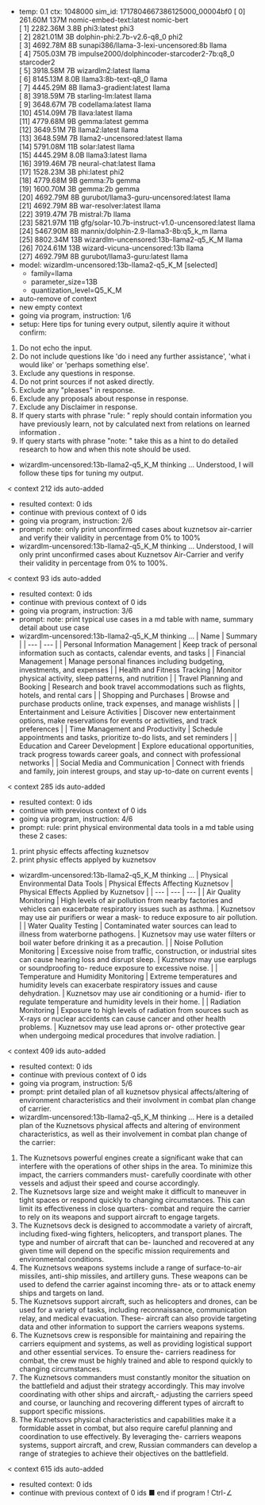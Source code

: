 * temp: 0.1 ctx: 1048000 sim_id: 1717804667386125000_00004bf0
[ 0] 261.60M 137M nomic-embed-text:latest          nomic-bert  
[ 1] 2282.36M 3.8B phi3:latest                      phi3        
[ 2] 2821.01M 3B   dolphin-phi:2.7b-v2.6-q8_0       phi2        
[ 3] 4692.78M 8B   sunapi386/llama-3-lexi-uncensored:8b llama       
[ 4] 7505.03M 7B   impulse2000/dolphincoder-starcoder2-7b:q8_0 starcoder2  
[ 5] 3918.58M 7B   wizardlm2:latest                 llama       
[ 6] 8145.13M 8.0B llama3:8b-text-q8_0              llama       
[ 7] 4445.29M 8B   llama3-gradient:latest           llama       
[ 8] 3918.59M 7B   starling-lm:latest               llama       
[ 9] 3648.67M 7B   codellama:latest                 llama       
[10] 4514.09M 7B   llava:latest                     llama       
[11] 4779.68M 9B   gemma:latest                     gemma       
[12] 3649.51M 7B   llama2:latest                    llama       
[13] 3648.59M 7B   llama2-uncensored:latest         llama       
[14] 5791.08M 11B  solar:latest                     llama       
[15] 4445.29M 8.0B llama3:latest                    llama       
[16] 3919.46M 7B   neural-chat:latest               llama       
[17] 1528.23M 3B   phi:latest                       phi2        
[18] 4779.68M 9B   gemma:7b                         gemma       
[19] 1600.70M 3B   gemma:2b                         gemma       
[20] 4692.79M 8B   gurubot/llama3-guru-uncensored:latest llama       
[21] 4692.79M 8B   war-resolver:latest              llama       
[22] 3919.47M 7B   mistral:7b                       llama       
[23] 5821.97M 11B  gfg/solar-10.7b-instruct-v1.0-uncensored:latest llama       
[24] 5467.90M 8B   mannix/dolphin-2.9-llama3-8b:q5_k_m llama       
[25] 8802.34M 13B  wizardlm-uncensored:13b-llama2-q5_K_M llama       
[26] 7024.61M 13B  wizard-vicuna-uncensored:13b     llama       
[27] 4692.79M 8B   gurubot/llama3-guru:latest       llama       
* model: wizardlm-uncensored:13b-llama2-q5_K_M [selected]
	* family=llama
	* parameter_size=13B
	* quantization_level=Q5_K_M
* auto-remove of context
* new empty context
* going via program, instruction: 1/6
* setup: 
Here tips for tuning every output, silently aquire it without confirm:
1. Do not echo the input.
2. Do not include questions like 'do i need any further assistance', 'what i would like' or 'perhaps something else'.
3. Exclude any questions in response.
4. Do not print sources if not asked directly.
5. Exclude any "pleases" in response.
6. Exclude any proposals about response in response.
7. Exclude any Disclaimer in response.
8. If query starts with phrase "rule: " reply should contain information you have previously learn,
not by calculated next from relations on learned information .
9. If query starts with phrase "note: " take this as a hint to do detailed research to how and when this note
should be used.

* wizardlm-uncensored:13b-llama2-q5_K_M thinking ...
 Understood, I will follow these tips for tuning my output.

< context 212 ids auto-added
* resulted context: 0 ids
* continue with previous context of 0 ids
* going via program, instruction: 2/6
* prompt: note: only print unconfirmed cases about kuznetsov air-carrier and verify their validity in percentage from 0% to 100%
* wizardlm-uncensored:13b-llama2-q5_K_M thinking ...
 Understood, I will only print unconfirmed cases about Kuznetsov Air-Carrier and verify their validity in percentage from 0% to 100%.

< context 93 ids auto-added
* resulted context: 0 ids
* continue with previous context of 0 ids
* going via program, instruction: 3/6
* prompt: note: print  typical use cases in a md table with name, summary detail about use case
* wizardlm-uncensored:13b-llama2-q5_K_M thinking ...
 | Name | Summary |
| --- | --- |
| Personal Information Management | Keep track of personal information such as contacts, calendar events, and tasks |
| Financial Management | Manage personal finances including budgeting, investments, and expenses |
| Health and Fitness Tracking | Monitor physical activity, sleep patterns, and nutrition |
| Travel Planning and Booking | Research and book travel accommodations such as flights, hotels, and rental cars |
| Shopping and Purchases | Browse and purchase products online, track expenses, and manage wishlists |
| Entertainment and Leisure Activities | Discover new entertainment options, make reservations for events or activities, and track preferences |
| Time Management and Productivity | Schedule appointments and tasks, prioritize to-do lists, and set reminders |
| Education and Career Development | Explore educational opportunities, track progress towards career goals, and connect with professional networks |
| Social Media and Communication | Connect with friends and family, join interest groups, and stay up-to-date on current events |

< context 285 ids auto-added
* resulted context: 0 ids
* continue with previous context of 0 ids
* going via program, instruction: 4/6
* prompt: rule: print physical environmental data tools in a md table using these 2 cases: 
1. print physic effects affecting kuznetsov
2. print physic effects applyed by kuznetsov
* wizardlm-uncensored:13b-llama2-q5_K_M thinking ...
 | Physical Environmental Data Tools | Physical Effects Affecting Kuznetsov | Physical Effects Applied by Kuznetsov |
| --- | --- | --- |
| Air Quality Monitoring | High levels of air pollution from nearby factories and vehicles can exacerbate respiratory issues such as asthma. | Kuznetsov may use air purifiers or wear a mask-
to reduce exposure to air pollution. | 
| Water Quality Testing | Contaminated water sources can lead to illness from waterborne pathogens. | Kuznetsov may use water filters or boil water before drinking it as a precaution. |
| Noise Pollution Monitoring | Excessive noise from traffic, construction, or industrial sites can cause hearing loss and disrupt sleep. | Kuznetsov may use earplugs or soundproofing to-
reduce exposure to excessive noise. |
| Temperature and Humidity Monitoring | Extreme temperatures and humidity levels can exacerbate respiratory issues and cause dehydration. | Kuznetsov may use air conditioning or a humid-
ifier to regulate temperature and humidity levels in their home. |
| Radiation Monitoring | Exposure to high levels of radiation from sources such as X-rays or nuclear accidents can cause cancer and other health problems. | Kuznetsov may use lead aprons or-
other protective gear when undergoing medical procedures that involve radiation. |

< context 409 ids auto-added
* resulted context: 0 ids
* continue with previous context of 0 ids
* going via program, instruction: 5/6
* prompt: print detailed plan of all kuznetsov physical affects/altering of environment characteristics and their involvment in combat plan change of carrier.
* wizardlm-uncensored:13b-llama2-q5_K_M thinking ...
 Here is a detailed plan of the Kuznetsovs physical affects and altering of environment characteristics, as well as their involvement in combat plan change of the carrier:

1. The Kuznetsovs powerful engines create a significant wake that can interfere with the operations of other ships in the area. To minimize this impact, the carriers commanders must-
carefully coordinate with other vessels and adjust their speed and course accordingly.
2. The Kuznetsovs large size and weight make it difficult to maneuver in tight spaces or respond quickly to changing circumstances. This can limit its effectiveness in close quarters-
combat and require the carrier to rely on its weapons and support aircraft to engage targets.
3. The Kuznetsovs deck is designed to accommodate a variety of aircraft, including fixed-wing fighters, helicopters, and transport planes. The type and number of aircraft that can be-
launched and recovered at any given time will depend on the specific mission requirements and environmental conditions.
4. The Kuznetsovs weapons systems include a range of surface-to-air missiles, anti-ship missiles, and artillery guns. These weapons can be used to defend the carrier against incoming thre-
ats or to attack enemy ships and targets on land.
5. The Kuznetsovs support aircraft, such as helicopters and drones, can be used for a variety of tasks, including reconnaissance, communication relay, and medical evacuation. These-
aircraft can also provide targeting data and other information to support the carriers weapons systems.
6. The Kuznetsovs crew is responsible for maintaining and repairing the carriers equipment and systems, as well as providing logistical support and other essential services. To ensure the-
carriers readiness for combat, the crew must be highly trained and able to respond quickly to changing circumstances.
7. The Kuznetsovs commanders must constantly monitor the situation on the battlefield and adjust their strategy accordingly. This may involve coordinating with other ships and aircraft,-
adjusting the carriers speed and course, or launching and recovering different types of aircraft to support specific missions.
8. The Kuznetsovs physical characteristics and capabilities make it a formidable asset in combat, but also require careful planning and coordination to use effectively. By leveraging the-
carriers weapons systems, support aircraft, and crew, Russian commanders can develop a range of strategies to achieve their objectives on the battlefield.

< context 615 ids auto-added
* resulted context: 0 ids
* continue with previous context of 0 ids
■ end if program
! Ctrl-∠
